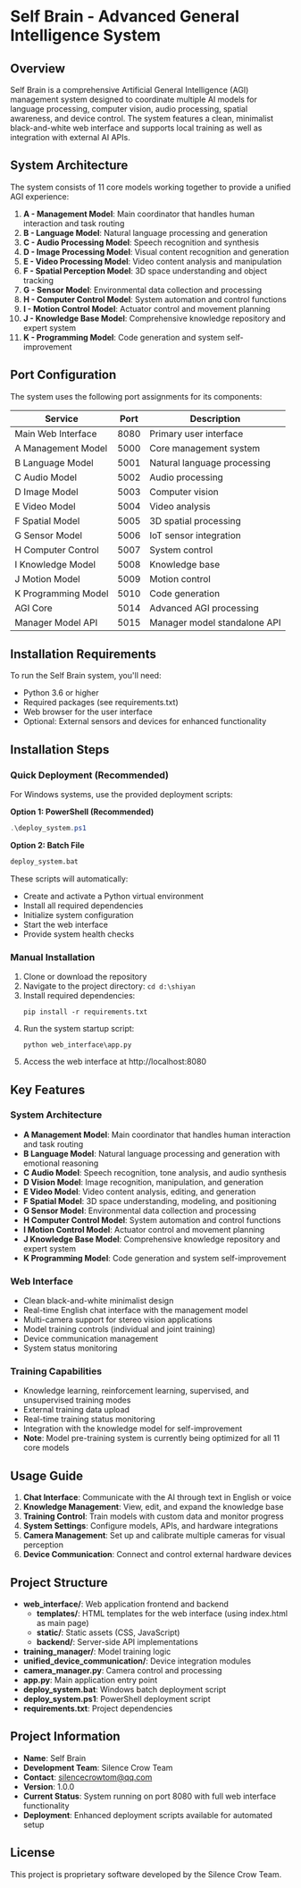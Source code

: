 # Self Brain - Advanced General Intelligence System

## Overview
Self Brain is a comprehensive Artificial General Intelligence (AGI) management system designed to coordinate multiple AI models for language processing, computer vision, audio processing, spatial awareness, and device control. The system features a clean, minimalist black-and-white web interface and supports local training as well as integration with external AI APIs.

## System Architecture

The system consists of 11 core models working together to provide a unified AGI experience:

1. **A - Management Model**: Main coordinator that handles human interaction and task routing
2. **B - Language Model**: Natural language processing and generation
3. **C - Audio Processing Model**: Speech recognition and synthesis
4. **D - Image Processing Model**: Visual content recognition and generation
5. **E - Video Processing Model**: Video content analysis and manipulation
6. **F - Spatial Perception Model**: 3D space understanding and object tracking
7. **G - Sensor Model**: Environmental data collection and processing
8. **H - Computer Control Model**: System automation and control functions
9. **I - Motion Control Model**: Actuator control and movement planning
10. **J - Knowledge Base Model**: Comprehensive knowledge repository and expert system
11. **K - Programming Model**: Code generation and system self-improvement

## Port Configuration

The system uses the following port assignments for its components:

| Service | Port | Description |
|---------|------|------------ |
| Main Web Interface | 8080 | Primary user interface |
| A Management Model | 5000 | Core management system |
| B Language Model | 5001 | Natural language processing |
| C Audio Model | 5002 | Audio processing |
| D Image Model | 5003 | Computer vision |
| E Video Model | 5004 | Video analysis |
| F Spatial Model | 5005 | 3D spatial processing |
| G Sensor Model | 5006 | IoT sensor integration |
| H Computer Control | 5007 | System control |
| I Knowledge Model | 5008 | Knowledge base |
| J Motion Model | 5009 | Motion control |
| K Programming Model | 5010 | Code generation |
| AGI Core | 5014 | Advanced AGI processing |
| Manager Model API | 5015 | Manager model standalone API |

## Installation Requirements

To run the Self Brain system, you'll need:

- Python 3.6 or higher
- Required packages (see requirements.txt)
- Web browser for the user interface
- Optional: External sensors and devices for enhanced functionality

## Installation Steps

### Quick Deployment (Recommended)

For Windows systems, use the provided deployment scripts:

**Option 1: PowerShell (Recommended)**
```powershell
.\deploy_system.ps1
```

**Option 2: Batch File**
```cmd
deploy_system.bat
```

These scripts will automatically:
- Create and activate a Python virtual environment
- Install all required dependencies
- Initialize system configuration
- Start the web interface
- Provide system health checks

### Manual Installation

1. Clone or download the repository
2. Navigate to the project directory: `cd d:\shiyan`
3. Install required dependencies:
   ```
   pip install -r requirements.txt
   ```
4. Run the system startup script:
   ```
   python web_interface\app.py
   ```
5. Access the web interface at http://localhost:8080

## Key Features

### System Architecture
- **A Management Model**: Main coordinator that handles human interaction and task routing
- **B Language Model**: Natural language processing and generation with emotional reasoning
- **C Audio Model**: Speech recognition, tone analysis, and audio synthesis
- **D Vision Model**: Image recognition, manipulation, and generation
- **E Video Model**: Video content analysis, editing, and generation
- **F Spatial Model**: 3D space understanding, modeling, and positioning
- **G Sensor Model**: Environmental data collection and processing
- **H Computer Control Model**: System automation and control functions
- **I Motion Control Model**: Actuator control and movement planning
- **J Knowledge Base Model**: Comprehensive knowledge repository and expert system
- **K Programming Model**: Code generation and system self-improvement

### Web Interface
- Clean black-and-white minimalist design
- Real-time English chat interface with the management model
- Multi-camera support for stereo vision applications
- Model training controls (individual and joint training)
- Device communication management
- System status monitoring

### Training Capabilities
- Knowledge learning, reinforcement learning, supervised, and unsupervised training modes
- External training data upload
- Real-time training status monitoring
- Integration with the knowledge model for self-improvement
- **Note**: Model pre-training system is currently being optimized for all 11 core models

## Usage Guide

1. **Chat Interface**: Communicate with the AI through text in English or voice
2. **Knowledge Management**: View, edit, and expand the knowledge base
3. **Training Control**: Train models with custom data and monitor progress
4. **System Settings**: Configure models, APIs, and hardware integrations
5. **Camera Management**: Set up and calibrate multiple cameras for visual perception
6. **Device Communication**: Connect and control external hardware devices

## Project Structure
- **web_interface/**: Web application frontend and backend
  - **templates/**: HTML templates for the web interface (using index.html as main page)
  - **static/**: Static assets (CSS, JavaScript)
  - **backend/**: Server-side API implementations
- **training_manager/**: Model training logic
- **unified_device_communication/**: Device integration modules
- **camera_manager.py**: Camera control and processing
- **app.py**: Main application entry point
- **deploy_system.bat**: Windows batch deployment script
- **deploy_system.ps1**: PowerShell deployment script
- **requirements.txt**: Project dependencies

## Project Information

- **Name**: Self Brain
- **Development Team**: Silence Crow Team
- **Contact**: silencecrowtom@qq.com
- **Version**: 1.0.0
- **Current Status**: System running on port 8080 with full web interface functionality
- **Deployment**: Enhanced deployment scripts available for automated setup

## License

This project is proprietary software developed by the Silence Crow Team.
